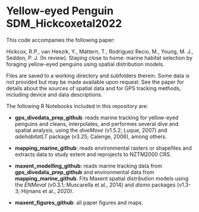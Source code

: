 # Yellow-eyed Penguin SDM_Hickcoxetal2022

This code accompanies the following paper: 

Hickcox, R.P., van Heezik, Y., Mattern, T., Rodríguez Recio, M., Young, M. J., Seddon, P. J. (In review). Staying close to home: marine habitat selection by foraging yellow-eyed penguins using spatial distribution models.

Files are saved to a working directory and subfolders therein. Some data is not provided but may be made available upon request. See the paper for details about the sources of spatial data and for GPS tracking methods, including device and data descriptions. 

The following R Notebooks included in this repository are:
-	**gps_divedata_prep_github**: reads marine tracking for yellow-eyed penguins and cleans, interpolates, and performes several dive and spatial analysis, using the *diveMove* (v1.5.2; Luque, 2007) and *adehabitatLT* package (v3.25; Calenge, 2006), among others.

- **mapping_marine_github**: reads environmental rasters or shapefiles and extracts data to study extent and reprojects to NZTM2000 CRS. 

- **maxent_modelling_github**: reads marine tracking data from **gps_divedata_prep_github** and environmental data from **mapping_marine_github**. Fits Maxent spatial distribution models using the *ENMeval* (v0.3.1; Muscarella et al., 2014) and *dismo* packages (v1.3-3; Hijmans et al., 2020). 

- **maxent_figures_github**: all paper figures and maps.
